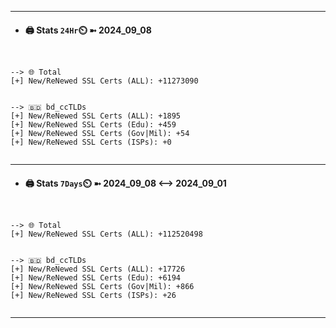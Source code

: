

---
- #### 🖨️ **Stats** `24Hr`⏲️ ➼ 2024_09_08
```console


--> 🌐 Total
[+] New/ReNewed SSL Certs (ALL): +11273090


--> 🇧🇩 bd_ccTLDs
[+] New/ReNewed SSL Certs (ALL): +1895
[+] New/ReNewed SSL Certs (Edu): +459
[+] New/ReNewed SSL Certs (Gov|Mil): +54
[+] New/ReNewed SSL Certs (ISPs): +0


```

---
- #### 🖨️ **Stats** `7Days`⏲️ ➼ 2024_09_08 <--> 2024_09_01
```console


--> 🌐 Total
[+] New/ReNewed SSL Certs (ALL): +112520498


--> 🇧🇩 bd_ccTLDs
[+] New/ReNewed SSL Certs (ALL): +17726
[+] New/ReNewed SSL Certs (Edu): +6194
[+] New/ReNewed SSL Certs (Gov|Mil): +866
[+] New/ReNewed SSL Certs (ISPs): +26


```

---

